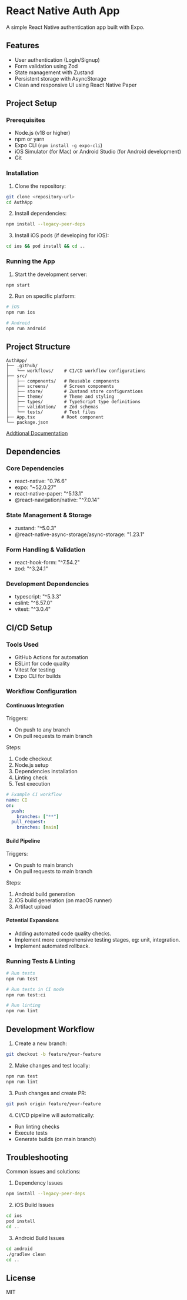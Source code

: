 # React Native Auth App

A simple React Native authentication app built with Expo.

## Features

- User authentication (Login/Signup)
- Form validation using Zod
- State management with Zustand
- Persistent storage with AsyncStorage
- Clean and responsive UI using React Native Paper

## Project Setup

### Prerequisites

- Node.js (v18 or higher)
- npm or yarn
- Expo CLI (`npm install -g expo-cli`)
- iOS Simulator (for Mac) or Android Studio (for Android development)
- Git

### Installation

1. Clone the repository:

```bash
git clone <repository-url>
cd AuthApp
```

2. Install dependencies:

```bash
npm install --legacy-peer-deps
```

3. Install iOS pods (if developing for iOS):

```bash
cd ios && pod install && cd ..
```

### Running the App

1. Start the development server:

```bash
npm start
```

2. Run on specific platform:

```bash
# iOS
npm run ios

# Android
npm run android
```

## Project Structure

```
AuthApp/
├── .github/
│   └── workflows/    # CI/CD workflow configurations
├── src/
│   ├── components/   # Reusable components
│   ├── screens/      # Screen components
│   ├── store/        # Zustand store configurations
│   ├── theme/        # Theme and styling
│   ├── types/        # TypeScript type definitions
│   ├── validation/   # Zod schemas
│   └── tests/        # Test files
├── App.tsx          # Root component
└── package.json
```

[Addtional Documentation](additional-documentation/files-and-technical-decisions.md)

## Dependencies

### Core Dependencies

- react-native: "0.76.6"
- expo: "~52.0.27"
- react-native-paper: "^5.13.1"
- @react-navigation/native: "^7.0.14"

### State Management & Storage

- zustand: "^5.0.3"
- @react-native-async-storage/async-storage: "1.23.1"

### Form Handling & Validation

- react-hook-form: "^7.54.2"
- zod: "^3.24.1"

### Development Dependencies

- typescript: "^5.3.3"
- eslint: "^8.57.0"
- vitest: "^3.0.4"

## CI/CD Setup

### Tools Used

- GitHub Actions for automation
- ESLint for code quality
- Vitest for testing
- Expo CLI for builds

### Workflow Configuration

#### Continuous Integration

Triggers:

- On push to any branch
- On pull requests to main branch

Steps:

1. Code checkout
2. Node.js setup
3. Dependencies installation
4. Linting check
5. Test execution

```yaml
# Example CI workflow
name: CI
on:
  push:
    branches: ["**"]
  pull_request:
    branches: [main]
```

#### Build Pipeline

Triggers:

- On push to main branch
- On pull requests to main branch

Steps:

1. Android build generation
2. iOS build generation (on macOS runner)
3. Artifact upload

#### Potential Expansions

- Adding automated code quality checks.
- Implement more comprehensive testing stages, eg: unit, integration.
- Implement automated rollback.

### Running Tests & Linting

```bash
# Run tests
npm run test

# Run tests in CI mode
npm run test:ci

# Run linting
npm run lint
```

## Development Workflow

1. Create a new branch:

```bash
git checkout -b feature/your-feature
```

2. Make changes and test locally:

```bash
npm run test
npm run lint
```

3. Push changes and create PR:

```bash
git push origin feature/your-feature
```

4. CI/CD pipeline will automatically:

- Run linting checks
- Execute tests
- Generate builds (on main branch)

## Troubleshooting

Common issues and solutions:

1. Dependency Issues

```bash
npm install --legacy-peer-deps
```

2. iOS Build Issues

```bash
cd ios
pod install
cd ..
```

3. Android Build Issues

```bash
cd android
./gradlew clean
cd ..
```

## License

MIT

